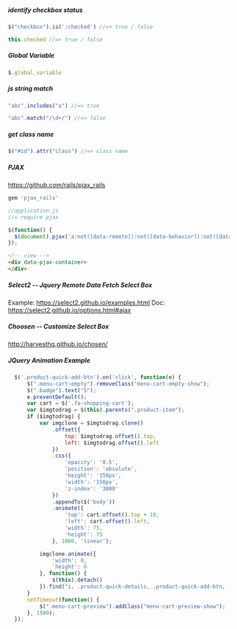 ##### identify checkbox status

```javascript
$("checkbox").is(':checked') //=> true / false

this.checked //=> true / false
```
##### Global Variable

```javascript
$.global_variable
```

##### js string match

```javascript
"abc".includes("a") //=> true

"abc".match("/\d+/") //=> false
```

##### get class name

``` javascript
$("#id").attr("class") //=> class name
```
##### PJAX

https://github.com/rails/pjax_rails

```ruby
gem 'pjax_rails'
```

```javascript
//application.js
//= require pjax

$(function() {
  $(document).pjax('a:not([data-remote]):not([data-behavior]):not([data-skip-pjax])', '[data-pjax-container]')
});
```

```html
<!-- view -->
<div data-pjax-container>
</div>
```

##### Select2 -- Jquery Remote Data Fetch Select Box

Example: https://select2.github.io/examples.html
Doc: https://select2.github.io/options.html#ajax

##### Choosen -- Customize Select Box

http://harvesthq.github.io/chosen/

##### JQuery Animation Example
```javascript
  $('.product-quick-add-btn').on('click', function(e) {
      $(".menu-cart-empty").removeClass("menu-cart-empty-show");
      $(".badge").text("5");
      e.preventDefault();
      var cart = $('.fa-shopping-cart');
      var $imgtodrag = $(this).parents(".product-item");
      if ($imgtodrag) {
          var imgclone = $imgtodrag.clone()
              .offset({
                  top: $imgtodrag.offset().top,
                  left: $imgtodrag.offset().left
              })
              .css({
                  'opacity': '0.5',
                  'position': 'absolute',
                  'height': '150px',
                  'width': '150px',
                  'z-index': '3000'
              })
              .appendTo($('body'))
              .animate({
                  'top': cart.offset().top + 10,
                  'left': cart.offset().left,
                  'width': 75,
                  'height': 75
              }, 1000, 'linear');

          imgclone.animate({
              'width': 0,
              'height': 0
          }, function() {
              $(this).detach()
          }).find("i, .product-quick-details, .product-quick-add-btn, .product-label").remove();
      }
      setTimeout(function() {
          $(".menu-cart-preview").addClass("menu-cart-preview-show");
      }, 1500);
  });
```

